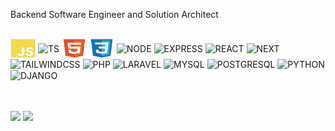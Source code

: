 Backend Software Engineer and Solution Architect

<div style="display: inline_block"><br>
  <img align="center" alt="Js" height="30" width="40" src="https://raw.githubusercontent.com/devicons/devicon/master/icons/javascript/javascript-plain.svg">
  <img align="center" alt="TS" height="30" width="40" src="https://cdn.jsdelivr.net/gh/devicons/devicon/icons/typescript/typescript-original.svg" />
  <img align="center" alt="HTML" height="30" width="40" src="https://raw.githubusercontent.com/devicons/devicon/master/icons/html5/html5-original.svg">
  <img align="center" alt="CSS" height="30" width="40" src="https://raw.githubusercontent.com/devicons/devicon/master/icons/css3/css3-original.svg">
  <img align="center" alt="NODE" height="30" width="40"  src="https://cdn.jsdelivr.net/gh/devicons/devicon/icons/nodejs/nodejs-original.svg" />
  <img align="center" alt="EXPRESS" height="90" width="50" src="https://cdn.jsdelivr.net/gh/devicons/devicon@latest/icons/express/express-original-wordmark.svg" />
  <img align="center" alt="REACT" height="30" width="40"   src="https://cdn.jsdelivr.net/gh/devicons/devicon/icons/react/react-original.svg" />
  <img  align="center" alt="NEXT" height="50" width="60"  src="https://cdn.jsdelivr.net/gh/devicons/devicon/icons/nextjs/nextjs-original-wordmark.svg" />
  <img align="center" alt="TAILWINDCSS" height="90" width="90" src="https://cdn.jsdelivr.net/gh/devicons/devicon/icons/tailwindcss/tailwindcss-original-wordmark.svg" />
  





  <img align="center" alt="PHP" height="30" width="40"  src="https://cdn.jsdelivr.net/gh/devicons/devicon/icons/php/php-original.svg" />
<img align="center" alt="LARAVEL" height="70" width="80"   src="https://cdn.jsdelivr.net/gh/devicons/devicon@latest/icons/laravel/laravel-original-wordmark.svg" />
  <img align="center" alt="MYSQL" height="40" width="50"   src="https://cdn.jsdelivr.net/gh/devicons/devicon/icons/mysql/mysql-original-wordmark.svg" />
  <img align="center" alt="POSTGRESQL" height="40" width="50"   src="https://cdn.jsdelivr.net/gh/devicons/devicon/icons/postgresql/postgresql-plain-wordmark.svg" />
<img align="center" alt="PYTHON" height="40" width="50"   src="https://cdn.jsdelivr.net/gh/devicons/devicon/icons/python/python-original-wordmark.svg" />
<img align="center" filter="invert()" alt="DJANGO" height="30" width="60"   src="https://static.djangoproject.com/img/logos/django-logo-negative.png" />  
</div>
  <br><br>
<div> 
  
<a href="https://www.instagram.com/alisondiegodev/" target="_blank"><img src="https://img.shields.io/badge/-Instagram-%23E4405F?style=for-the-badge&logo=instagram&logoColor=white" target="_blank"></a>
  <a href="https://www.linkedin.com/in/alison-diego-868970246/" target="_blank"><img src="https://img.shields.io/badge/-LinkedIn-%230077B5?style=for-the-badge&logo=linkedin&logoColor=white" target="_blank"></a> 


</div>
